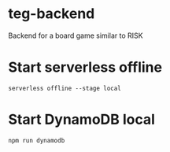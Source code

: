 # teg-backend
Backend for a board game similar to RISK

# Start serverless offline
```
serverless offline --stage local
```

# Start DynamoDB local
```
npm run dynamodb
```
